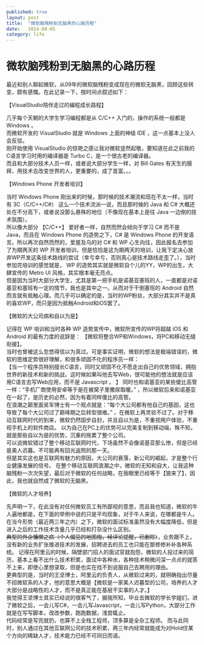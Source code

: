 ```yaml
---
published: true
layout: post
title:  "微软脑残粉到无脑黑的心路历程"
date:   2014-08-05
category: life
---
```


# 微软脑残粉到无脑黑的心路历程

最近和别人聊起微软，从09年的微软脑残粉变成现在的微软无脑黑，回顾这些转变，颇有感慨。在此记录一下，按时间点叙述如下：

【VisualStudio陪伴走过的编程成长路程】

几乎每个天朝的大学生学习编程都是从 C/C++ 入门的，操作的系统一般都是 Windows 。  
而微软开发的 VisualStudio 就是 Windows 上面的神级 IDE ，这一点基本上没人会反驳。  
刚开始使用 VisualStudio 的惊艳之感让我对微软竖然起敬，要知道在此之前我的C语言学习时用的编译器是 Turbo C，是一个很古老的编译器。  
而且和大部分技术人员一样，或者说大部分学生一样，对 Bill Gates 有天生的膜拜，用技术去改变世界的人，更重要的，成了首富。。。  

【Windows Phone 开发者培训】

当时 Windows Phone 刚出来的时候，那时候的技术潮流和现在不太一样，当时有 3C（C/C++/C#） 这么一个技术流派一说，而且那时候的 Java 和 C# 大概还处在不分高下，或者说没那么悬殊的地位（不像现在基本上是往 Java 一边倒的技术氛围）。  
所以像大部分 【C/C++】 爱好者一样，自然而然会倾向于学习 C# 而不是 Java，而且在 Windows Phone 的造势之下，C# 是 Windows Phone 的开发语言。所以再次自然而然的，爱屋及乌的对 C# 和 WP 心生向往，因此报名去参加了为期两天的 WP 开发者培训，但是恰恰是这为期两天的培训，让我下定决心放弃WP开发这条技术路线的尝试（幸亏幸亏，否则真心是技术路线走歪了。），当时参加完培训的感觉就是， WP 的造势其实就是微软自个儿的YY，WP的出生，大肆宣传的 Metro UI 风格，其实根本毫无亮点。  
但是因为当时大部分大学生，尤其是第一把手机是诺基亚塞班的人，一直都是对诺基亚和塞班有一定的情节，我也是其中之一。从而对于干倒塞班的 Android 自然而言就有抵触心理。而几乎可以确定的是，当时的WP粉丝，大部分其实并不是真的喜欢WP，而只是因为抵触Android和iOS罢了。  

【微软的大公司病和自以为是】

记得在 WP 培训和当时各种 WP 造势宣传中，微软所宣传的WP将超越 iOS 和 Android 的最有力度的说辞是： 【微软将整合WP和Windows，将PC和移动无缝衔接】。  
当时也曾被这么忽悠得信以为真过。可是事实证明，微软的想法是极端错误的，微软的思维定势很好理解，和很多顽固不化的程序员一样：  
【当一个程序员特别擅长C语言，同时又顽固不化不愿走出自己的优势领域，拥抱世界的新技术和新的挑战，这时候如果叫他去写Web，很可能他的想法就是应该用C语言去写Web应用，而不是 Javascript 。  】
同时也和诺基亚的某些傻比高管一样：“手机厂商使用安卓等于是在被窝子里撒尿取暖。” ，所以微软后来和诺基亚在一起了，是历史的必然，因为有着同样傻比的高管。  
在浪潮之巅里面吴军博士有一个观点就是：“每个大公司都有他自己的基因，这也导致了每个大公司过了巅峰期之后转型很难。” ，在微软上再灵验不过了。对于移动互联网时代的到来，微软仍然固步自封，并且自以为是，不重视用户体验，不重视手机上的软件商店。 以为自己在PC上的优势可以完美复制到移动端，殊不知，就是那些自以为是的优势，沉重的拖累了整个公司。  
可以说微软错过了整个移动互联网时代，下场虽然不会像诺基亚那么惨，但是已经是美人迟暮。不可能再有回光返照的那一天。    
但是其实这也是互联网有魅力的原因，大公司的衰落，新公司的崛起，才是整个行业健康发展的信号。
在整个移动互联网浪潮之中，微软的无知和自大，让我这种脑残粉一次次失望，最后对于微软的任何战略，在我眼里已经等于【狼来了】，因此，我也就自然成了微软的无脑黑。

【微软的人才培养】

先声明一下，在此没有对任何微软员工有所鄙视的意思，而且我也知道，微软的牛人遍地都是，在下面的举例中说的只是平均现象，对于牛人来说，在哪都是牛人。
在当今形势（最近两三年之内）之下，微软的面试标准虽然没有大幅度降低，但是进入之后的工作技术含量几乎已经和打杂没什么区别。  
<s>典型的外企慵懒之病（个人偏见的地图炮，经评论提醒，已删除）</s>，业务跟不上，没有新的业务扩张推进技术的发展，招聘进去的员工也只能在那修修补补各种系统。
记得在阿里云的时候，隔壁部门招人的面试官就抱怨，微软的人投过来的简历，基本上看不出什么技术积累，面试中各种水，各种技术稍微问深一点点的就答不上来，即使心里想录取，但是也实在找不到说服自己去聘用的理由。  
更典型的是，当时的王坚博士，阿里云的负责人，从微软过来的，就明确指出尽量不招微软系的人才，他的意思大概是【微软是一家美人迟暮型的公司，培养的人才大部分是战略性的人才，而不是真正能在基层干实事的人才。】   
我觉得王坚博士其实已经说的很客气了，据我所知，毕业去微软的学长学姐们，进了微软之后，一会儿写C#，一会儿写Javascript，一会儿写Python，大部分工作就是在写写脚本，改改参数，跑跑数据，浅尝辄止。  
代码经常是写完就扔，也算不上全栈工程师，顶多算是全杂工程师。  而与此同时，别人通过在其他互联网公司的技术积累，两三年内经常就能成为对Hold住某个方向的稀缺人才，技术能力已经不可同日而语。  


